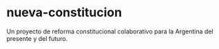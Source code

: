 # nueva-constitucion
Un proyecto de reforma constitucional colaborativo para la Argentina del presente y del futuro.
